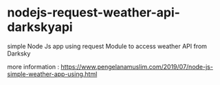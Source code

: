 # nodejs-request-weather-api-darkskyapi
simple Node Js app using request Module to access weather API from Darksky

more information : https://www.pengelanamuslim.com/2019/07/node-js-simple-weather-app-using.html
